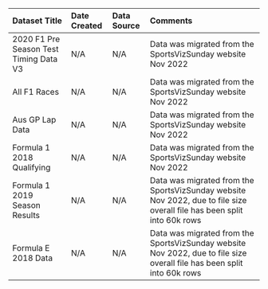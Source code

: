 |Dataset Title|Date Created|Data Source|Comments|
|:----|:---------|:---------|:---------|
|2020 F1 Pre Season Test Timing Data V3|N/A|N/A|Data was migrated from the SportsVizSunday website Nov 2022|
|All F1 Races|N/A|N/A|Data was migrated from the SportsVizSunday website Nov 2022|
|Aus GP Lap Data|N/A|N/A|Data was migrated from the SportsVizSunday website Nov 2022|
|Formula 1 2018 Qualifying|N/A|N/A|Data was migrated from the SportsVizSunday website Nov 2022|
|Formula 1 2019 Season Results|N/A|N/A|Data was migrated from the SportsVizSunday website Nov 2022, due to file size overall file has been split into 60k rows|
|Formula E 2018 Data|N/A|N/A|Data was migrated from the SportsVizSunday website Nov 2022, due to file size overall file has been split into 60k rows|

